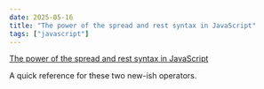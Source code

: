 ```yaml
---
date: 2025-05-16
title: "The power of the spread and rest syntax in JavaScript"
tags: ["javascript"]
---
```


[The power of the spread and rest syntax in JavaScript](https://allthingssmitty.com/2025/05/05/the-power-of-spread-and-rest-patterns-in-javascript.md/)

A quick reference for these two new-ish operators.
